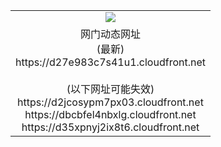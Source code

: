 ﻿<table>
  <tr></tr>
  <tr><td colspan=2 align=center><img src="https://d27e983c7s41u1.cloudfront.net/Up/oGate.jpg" /></td></tr>
  <tr><td colspan=2 align=center>网门动态网址<br/>(最新)
<br>https://d27e983c7s41u1.cloudfront.net
<br/><br/>(以下网址可能失效)
<br>https://d2jcosypm7px03.cloudfront.net
<br>https://dbcbfel4nbxlg.cloudfront.net
<br>https://d35xpnyj2ix8t6.cloudfront.net
    </td>
  </tr>
</table>
